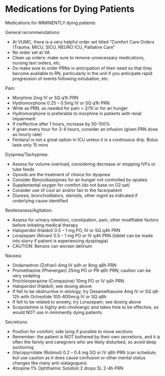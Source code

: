 # Medications for Dying Patients
 
Medications for IMMINENTLY dying patients

General recommendations:

-   At VUMC, there is a very helpful order set titled “Comfort Care
    Orders (Trauma, MICU, SICU, NEURO ICU, Palliative Care”
-   No order set at VA
-   Clean up orders: make sure to remove unnecessary medications,
    nursing text orders, etc.
-   Do make sure to order PRNs in anticipation of their need so that
    they become available to RN, particularly in the unit if you
    anticipate rapid progression of events following extubation, etc.

Pain:

-   Morphine 2mg IV or SQ q1h PRN
-   Hydromorphone 0.25 – 0.5mg IV or SQ q1h PRN
-   Write as PRN, as needed for pain > 2/10 or for air hunger
-   Hydromorphone is preferable to morphine in patients with renal
    impairment
-   If ineffective after 1 hours, increase by 50-100%
-   If given every hour for 3-4 hours, consider an infusion (given PRN
    dose as hourly rate)
-   Fentanyl is not a great option in ICU unless it is a continuous
    drip. Bolus lasts only 15 mins

Dyspnea/Tachypnea:

-   Assess for volume overload, considering decrease or stopping IVFs or
    tube feeds
-   Opioids are the treatment of choice for dyspnea
-   Consider Benzodiazepines for air hunger not controlled by opiates
-   Supplemental oxygen for comfort (do not base on O2 sat)
-   Consider use of cool air and/or fan to the face/patient
-   Diuresis, bronchodilators, steroids, other mgmt as indicated if
    underlying cause identified

Restlessness/Agitation:

-   Assess for urinary retention, constipation, pain, other modifiable
    factors before initiating medical therapy
-   Haloperidol (Haldol) 0.5 – 1 mg PO, IV or SQ q4h PRN
-   Lorazepam (Ativan) 0.5 – 1 mg PO or IV q4h PRN (tablet can be made
    into slurry if patient is experiencing dysphagia)
-   CAUTION: Benzos can worsen delirium

Nausea:

-   Ondansetron (Zofran) 4mg IV q4h or 8mg q8h PRN
-   Promethazine (Phenergan) 25mg PO or PR q6h PRN; caution can be very
    sedating
-   Prochlorperazine (Compazine) 10mg PO or IV q4h PRN
-   Haloperidol (Haldol); see dosing above
-   If felt to be obstructive in etiology, try Dexamethasone 4mg IV or
    SQ q8-12h with Octreotide 100-400mcg IV or SQ q8h
-   If felt to be related to anxiety, try Lorazepam; see dosing above
-   Scopolamine is highly anti-cholinergic and takes time to be
    effective, so would NOT use in imminently dying patients

Secretions:

-   Position for comfort; side lying if possible to move sections
-   Remember: the patient is NOT bothered by their own secretions, and
    it is often the family and caregivers who are likely disturbed, so
    avoid deep suctioning
-   Glycopyrrolate (Robinol) 0.2 – 0.4 mg SQ or IV q6h PRN (can
    schedule; but use caution as it does cause confusion or other mental
    status changes like many anti-sialagogues)
-   Atropine 1% Ophthalmic Solution 2 drops SL 2-4h PRN
